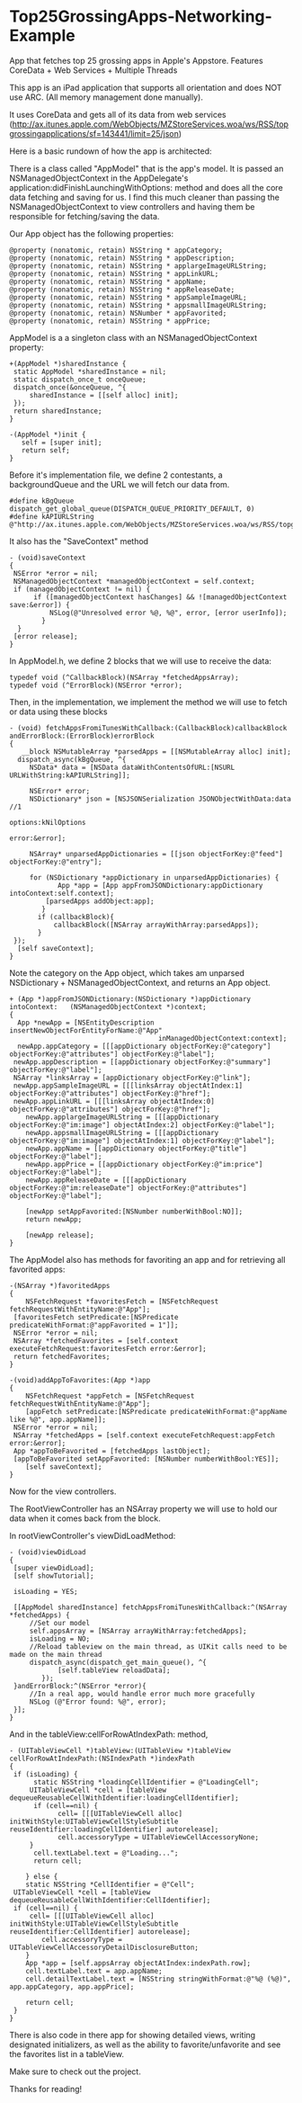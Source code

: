 Top25GrossingApps-Networking-Example
====================================

App that fetches top 25 grossing apps in Apple's Appstore. Features CoreData + Web Services + Multiple Threads

This app is an iPad application that supports all orientation and does NOT use ARC. (All memory management done manually).

It uses CoreData and gets all of its data from web services (http://ax.itunes.apple.com/WebObjects/MZStoreServices.woa/ws/RSS/topgrossingapplications/sf=143441/limit=25/json)

Here is a basic rundown of how the app is architected: 

There is a class called "AppModel" that is the app's model. It is passed an NSManagedObjectContext in the AppDelegate's application:didFinishLaunchingWithOptions: method and does all the core data fetching and saving for us. I find this much cleaner than passing the NSManagedObjectContext to view controllers and having them be responsible for fetching/saving the data. 

Our App object has the following properties: 

	@property (nonatomic, retain) NSString * appCategory;
	@property (nonatomic, retain) NSString * appDescription;
	@property (nonatomic, retain) NSString * applargeImageURLString;
	@property (nonatomic, retain) NSString * appLinkURL;
	@property (nonatomic, retain) NSString * appName;
	@property (nonatomic, retain) NSString * appReleaseDate;
	@property (nonatomic, retain) NSString * appSampleImageURL;
	@property (nonatomic, retain) NSString * appsmallImageURLString;
	@property (nonatomic, retain) NSNumber * appFavorited;
	@property (nonatomic, retain) NSString * appPrice;

AppModel is a a singleton class with an NSManagedObjectContext property: 

	+(AppModel *)sharedInstance {
   	 static AppModel *sharedInstance = nil;
   	 static dispatch_once_t onceQueue;
   	 dispatch_once(&onceQueue, ^{
   	     sharedInstance = [[self alloc] init];
   	 });
   	 return sharedInstance;
	}

	-(AppModel *)init {
 	   self = [super init];
 	   return self;
	}

Before it's implementation file, we define 2 contestants, a backgroundQueue and the URL we will fetch our data from. 

	#define kBgQueue dispatch_get_global_queue(DISPATCH_QUEUE_PRIORITY_DEFAULT, 0)
	#define kAPIURLString @"http://ax.itunes.apple.com/WebObjects/MZStoreServices.woa/ws/RSS/topgrossingapplications/sf=143441/limit=25/json"

It also has the "SaveContext" method 

	- (void)saveContext
	{
   	 NSError *error = nil;
   	 NSManagedObjectContext *managedObjectContext = self.context;
   	 if (managedObjectContext != nil) {
      	  if ([managedObjectContext hasChanges] && ![managedObjectContext save:&error]) {
          	  NSLog(@"Unresolved error %@, %@", error, [error userInfo]);
        	}
  	  }
   	 [error release];
	}

In AppModel.h, we define 2 blocks that we will use to receive the data: 

	typedef void (^CallbackBlock)(NSArray *fetchedAppsArray);
	typedef void (^ErrorBlock)(NSError *error);

Then, in the implementation, we implement the method we will use to fetch or data using these blocks 


	- (void) fetchAppsFromiTunesWithCallback:(CallbackBlock)callbackBlock 	andErrorBlock:(ErrorBlock)errorBlock
	{
 	   __block NSMutableArray *parsedApps = [[NSMutableArray alloc] init];
  	  dispatch_async(kBgQueue, ^{
   	     NSData* data = [NSData dataWithContentsOfURL:[NSURL URLWithString:kAPIURLString]];

   	     NSError* error;
   	     NSDictionary* json = [NSJSONSerialization JSONObjectWithData:data //1
                                                             options:kNilOptions
                                                               error:&error];
        
   	     NSArray* unparsedAppDictionaries = [[json objectForKey:@"feed"] objectForKey:@"entry"];

   	     for (NSDictionary *appDictionary in unparsedAppDictionaries) {
    	        App *app = [App appFromJSONDictionary:appDictionary intoContext:self.context];
   	         [parsedApps addObject:app];
    	    }
     	   if (callbackBlock){
     	       callbackBlock([NSArray arrayWithArray:parsedApps]);
     	   }
   	 });
  	  [self saveContext];
	}

Note the category on the App object, which takes am unparsed NSDictionary + NSManagedObjectContext, and returns an App object. 

	+ (App *)appFromJSONDictionary:(NSDictionary *)appDictionary intoContext:	(NSManagedObjectContext *)context;
	{
  	  App *newApp = [NSEntityDescription insertNewObjectForEntityForName:@"App"
                                         inManagedObjectContext:context];
  	  newApp.appCategory = [[[appDictionary objectForKey:@"category"] objectForKey:@"attributes"] objectForKey:@"label"];
   	 newApp.appDescription = [[appDictionary objectForKey:@"summary"] objectForKey:@"label"];
   	 NSArray *linksArray = [appDictionary objectForKey:@"link"];
   	 newApp.appSampleImageURL = [[[linksArray objectAtIndex:1] objectForKey:@"attributes"] objectForKey:@"href"];
   	 newApp.appLinkURL = [[[linksArray objectAtIndex:0] objectForKey:@"attributes"] objectForKey:@"href"];
    	newApp.applargeImageURLString = [[[appDictionary objectForKey:@"im:image"] objectAtIndex:2] objectForKey:@"label"];
    	newApp.appsmallImageURLString = [[[appDictionary objectForKey:@"im:image"] objectAtIndex:1] objectForKey:@"label"];
    	newApp.appName = [[appDictionary objectForKey:@"title"] objectForKey:@"label"];
    	newApp.appPrice = [[appDictionary objectForKey:@"im:price"] objectForKey:@"label"];    
    	newApp.appReleaseDate = [[[appDictionary objectForKey:@"im:releaseDate"] objectForKey:@"attributes"] objectForKey:@"label"];
    
    	[newApp setAppFavorited:[NSNumber numberWithBool:NO]];
    	return newApp;
    
    	[newApp release];
	}

The AppModel also has methods for favoriting an app and for retrieving all favorited apps: 

	-(NSArray *)favoritedApps
	{
    	NSFetchRequest *favoritesFetch = [NSFetchRequest fetchRequestWithEntityName:@"App"];
   	 [favoritesFetch setPredicate:[NSPredicate predicateWithFormat:@"appFavorited = 1"]];
   	 NSError *error = nil;
   	 NSArray *fetchedFavorites = [self.context executeFetchRequest:favoritesFetch error:&error];
   	 return fetchedFavorites;
	}

	-(void)addAppToFavorites:(App *)app
	{
    	NSFetchRequest *appFetch = [NSFetchRequest fetchRequestWithEntityName:@"App"];
    	[appFetch setPredicate:[NSPredicate predicateWithFormat:@"appName like %@", app.appName]];
   	 NSError *error = nil;
   	 NSArray *fetchedApps = [self.context executeFetchRequest:appFetch error:&error];
   	 App *appToBeFavorited = [fetchedApps lastObject];
   	 [appToBeFavorited setAppFavorited: [NSNumber numberWithBool:YES]];
    	[self saveContext];
	} 

Now for the view controllers. 

The RootViewController has an NSArray property we will use to hold our data when it comes back from the block. 

In rootViewController's viewDidLoadMethod: 

	- (void)viewDidLoad
	{
   	 [super viewDidLoad];
   	 [self showTutorial];
    
   	 isLoading = YES;
    
   	 [[AppModel sharedInstance] fetchAppsFromiTunesWithCallback:^(NSArray *fetchedApps) {
       	 //Set our model
       	 self.appsArray = [NSArray arrayWithArray:fetchedApps];
       	 isLoading = NO;
       	 //Reload tableview on the main thread, as UIKit calls need to be made on the main thread 
       	 dispatch_async(dispatch_get_main_queue(), ^{
        	    [self.tableView reloadData];
        	});
   	 }andErrorBlock:^(NSError *error){
       	 //In a real app, would handle error much more gracefully
       	 NSLog (@"Error found: %@", error);
   	 }];
	}

And in the tableView:cellForRowAtIndexPath: method, 

	- (UITableViewCell *)tableView:(UITableView *)tableView cellForRowAtIndexPath:(NSIndexPath *)indexPath
	{
   	 if (isLoading) {
      	  static NSString *loadingCellIdentifier = @"LoadingCell";
       	 UITableViewCell *cell = [tableView dequeueReusableCellWithIdentifier:loadingCellIdentifier];
      	  if (cell==nil) {
        	    cell= [[[UITableViewCell alloc] initWithStyle:UITableViewCellStyleSubtitle reuseIdentifier:loadingCellIdentifier] autorelease];
        	    cell.accessoryType = UITableViewCellAccessoryNone;
       	 }
      	  cell.textLabel.text = @"Loading...";
      	  return cell;
        
    	} else {
    	static NSString *CellIdentifier = @"Cell";
   	 UITableViewCell *cell = [tableView dequeueReusableCellWithIdentifier:CellIdentifier];
   	 if (cell==nil) {
       	 cell= [[[UITableViewCell alloc] initWithStyle:UITableViewCellStyleSubtitle reuseIdentifier:CellIdentifier] autorelease];
    	    cell.accessoryType = UITableViewCellAccessoryDetailDisclosureButton;
    	}
    	App *app = [self.appsArray objectAtIndex:indexPath.row];
    	cell.textLabel.text = app.appName;
        cell.detailTextLabel.text = [NSString stringWithFormat:@"%@ (%@)", 	app.appCategory, app.appPrice];
    
    	return cell;
   	 }
	}


There is also code in there app for showing detailed views, writing designated initializers, as well as the ability to favorite/unfavorite and see the favorites list in a tableView. 

Make sure to check out the project. 

Thanks for reading! 
